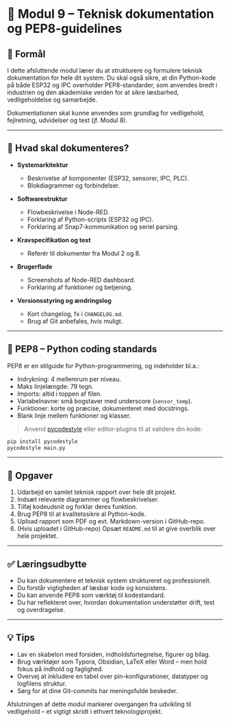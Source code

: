 # 📄 Modul 9 – Teknisk dokumentation og PEP8-guidelines

## 🎯 Formål

I dette afsluttende modul lærer du at strukturere og formulere teknisk dokumentation for hele dit system. Du skal også sikre, at din Python-kode på både ESP32 og IPC overholder PEP8-standarder, som anvendes bredt i industrien og den akademiske verden for at sikre læsbarhed, vedligeholdelse og samarbejde.

Dokumentationen skal kunne anvendes som grundlag for vedligehold, fejlretning, udvidelser og test (jf. Modul 8).

---

## 📑 Hvad skal dokumenteres?

- **Systemarkitektur**
  - Beskrivelse af komponenter (ESP32, sensorer, IPC, PLC).
  - Blokdiagrammer og forbindelser.

- **Softwarestruktur**
  - Flowbeskrivelse i Node-RED.
  - Forklaring af Python-scripts (ESP32 og IPC).
  - Forklaring af Snap7-kommunikation og seriel parsing.

- **Kravspecifikation og test**
  - Referér til dokumenter fra Modul 2 og 8.

- **Brugerflade**
  - Screenshots af Node-RED dashboard.
  - Forklaring af funktioner og betjening.

- **Versionsstyring og ændringslog**
  - Kort changelog, fx i `CHANGELOG.md`.
  - Brug af Git anbefales, hvis muligt.

---

## 🧪 PEP8 – Python coding standards

PEP8 er en stilguide for Python-programmering, og indeholder bl.a.:

- Indrykning: 4 mellemrum per niveau.
- Maks linjelængde: 79 tegn.
- Imports: altid i toppen af filen.
- Variabelnavne: små bogstaver med underscore (`sensor_temp`).
- Funktioner: korte og præcise, dokumenteret med docstrings.
- Blank linje mellem funktioner og klasser.

> Anvend [pycodestyle](https://pypi.org/project/pycodestyle/) eller editor-plugins til at validere din kode:
```bash
pip install pycodestyle
pycodestyle main.py
```

---

## 📝 Opgaver

1. Udarbejd en samlet teknisk rapport over hele dit projekt.
2. Indsæt relevante diagrammer og flowbeskrivelser.
3. Tilføj kodeudsnit og forklar deres funktion.
4. Brug PEP8 til at kvalitetssikre al Python-kode.
5. Upload rapport som PDF og evt. Markdown-version i GitHub-repo.
6. (Hvis uploadet i GitHub-repo) Opsæt `README.md` til at give overblik over hele projektet.

---

## ✅ Læringsudbytte

- Du kan dokumentere et teknisk system struktureret og professionelt.
- Du forstår vigtigheden af læsbar kode og konsistens.
- Du kan anvende PEP8 som værktøj til kodestandard.
- Du har reflekteret over, hvordan dokumentation understøtter drift, test og overdragelse.

---

## 💡 Tips

- Lav en skabelon med forsiden, indholdsfortegnelse, figurer og bilag.
- Brug værktøjer som Typora, Obsidian, LaTeX eller Word – men hold fokus på indhold og faglighed.
- Overvej at inkludere en tabel over pin-konfigurationer, datatyper og logfilens struktur.
- Sørg for at dine Git-commits har meningsfulde beskeder.

Afslutningen af dette modul markerer overgangen fra udvikling til vedligehold – et vigtigt skridt i ethvert teknologiprojekt.